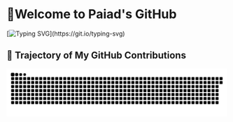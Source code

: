 # 🚀Welcome to Paiad's GitHub
[![Typing SVG](https://readme-typing-svg.demolab.com?font=Fira+Code&pause=1000&color=21CEF7&width=435&lines=Hey%2CI'm+Paiad.Welcome+to+my+Github.)](https://git.io/typing-svg)

## 🌟 Trajectory of My GitHub Contributions

![Annual Ring](https://github.com/Pai3141/Pai3141/blob/output/github-contribution-grid-snake-dark.svg)

<!--
![3D](https://github.com/Pai3141/Pai3141/blob/main/profile-3d-contrib/profile-night-green.svg)-->

<!--
## 📊 My GitHub Stats

![Pai3141's GitHub Stats](https://github-readme-stats.vercel.app/api?username=Pai3141&show_icons=true&count_private=true&hide=prs&theme=radical)

-->
